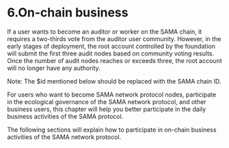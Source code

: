 # 6.On-chain business

If a user wants to become an auditor or worker on the SAMA chain, it requires a two-thirds vote from the auditor user community. However, in the early stages of deployment, the root account controlled by the foundation will submit the first three audit nodes based on community voting results. Once the number of audit nodes reaches or exceeds three, the root account will no longer have any authority.

Note: The $id mentioned below should be replaced with the SAMA chain ID.

For users who want to become SAMA network protocol nodes, participate in the ecological governance of the SAMA network protocol, and other business users, this chapter will help you better participate in the daily business activities of the SAMA protocol.

The following sections will explain how to participate in on-chain business activities of the SAMA network protocol.

